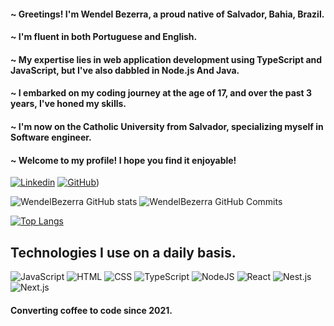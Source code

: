 
#### ~ Greetings! I'm Wendel Bezerra, a proud native of Salvador, Bahia, Brazil.
#### ~ I'm fluent in both Portuguese and English.
#### ~ My expertise lies in web application development using TypeScript and JavaScript, but I've also dabbled in Node.js And Java.
#### ~ I embarked on my coding journey at the age of 17, and over the past 3 years, I've honed my skills.
#### ~ I'm now on the Catholic University from Salvador, specializing myself in Software engineer.
#### ~ Welcome to my profile! I hope you find it enjoyable!

[![Linkedin](https://img.shields.io/badge/LinkedIn-0C1014?style=for-the-badge&logo=linkedin&logoColor=99D1CE)](https://www.linkedin.com/in/wendelcamposbezerra/) 
[![GitHub](https://img.shields.io/badge/GitHub-0C1014?style=for-the-badge&logo=github&logoColor=99D1CE)](https://github.com/Wendel-Bezerra/Wendel-Bezerra))

![WendelBezerra GitHub stats](https://github-readme-stats.vercel.app/api?username=Wendel-Bezerra&show_icons=true&theme=gotham)
![WendelBezerra GitHub Commits](https://github-readme-streak-stats.herokuapp.com/?user=Wendel-Bezerra&theme=gotham)

[![Top Langs](https://github-readme-stats.vercel.app/api/top-langs/?username=Wendel-Bezerra=compact&langs_count=168&theme=gotham)]()

## Technologies I use on a daily basis.

![JavaScript](https://img.shields.io/badge/JavaScript-0C1014?style=for-the-badge&logo=javascript&logoColor=99D1CE)
![HTML](https://img.shields.io/badge/HTML5-0C1014?style=for-the-badge&logo=html5&logoColor=99D1CE)
![CSS](https://img.shields.io/badge/CSS3-0C1014?style=for-the-badge&logo=css3&logoColor=99D1CE)
![TypeScript](https://img.shields.io/badge/TypeScript-0C1014?style=for-the-badge&logo=typescript&logoColor=99D1CE)
![NodeJS](https://img.shields.io/badge/Node.js-0C1014?style=for-the-badge&logo=npm&logoColor=99D1CE)
![React](https://img.shields.io/badge/React-0C1014?style=for-the-badge&logo=react&logoColor=99D1CE)
![Nest.js](https://img.shields.io/badge/Nest.js-0C1014?style=for-the-badge&logo=nestjs&logoColor=99D1CE)
![Next.js](https://img.shields.io/badge/Next.js-0C1014?style=for-the-badge&logo=next.js&logoColor=99D1CE)

#### Converting coffee to code since 2021.

